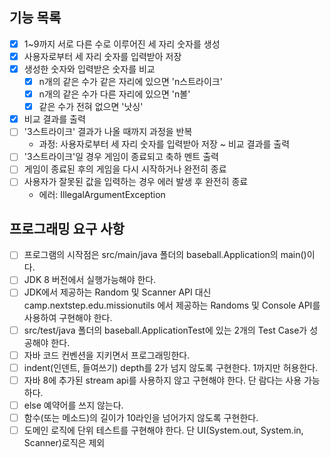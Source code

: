 
## 기능 목록
- [x] 1~9까지 서로 다른 수로 이루어진 세 자리 숫자를 생성
- [x] 사용자로부터 세 자리 숫자를 입력받아 저장
- [x] 생성한 숫자와 입력받은 숫자를 비교
  - [x] n개의 같은 수가 같은 자리에 있으면 'n스트라이크'
  - [x] n개의 같은 수가 다른 자리에 있으면 'n볼'
  - [x] 같은 수가 전혀 없으면 '낫싱'
- [x] 비교 결과를 출력
- [ ] '3스트라이크' 결과가 나올 때까지 과정을 반복
  * 과정: 사용자로부터 세 자리 숫자를 입력받아 저장 ~ 비교 결과를 출력
- [ ] '3스트라이크'일 경우 게임이 종료되고 축하 멘트 출력
- [ ] 게임이 종료된 후의 게임을 다시 시작하거나 완전히 종료
- [ ] 사용자가 잘못된 값을 입력하는 경우 에러 발생 후 완전히 종료
  * 에러: IllegalArgumentException

## 프로그래밍 요구 사항
- [ ] 프로그램의 시작점은 src/main/java 폴더의 baseball.Application의 main()이다.
- [ ] JDK 8 버전에서 실행가능해야 한다.
- [ ] JDK에서 제공하는 Random 및 Scanner API 대신 camp.nextstep.edu.missionutils 에서 제공하는 Randoms 및 Console API를 사용하여 구현해야 한다.
- [ ] src/test/java 폴더의 baseball.ApplicationTest에 있는 2개의 Test Case가 성공해야 한다.
- [ ] 자바 코드 컨벤션을 지키면서 프로그래밍한다.
- [ ] indent(인덴트, 들여쓰기) depth를 2가 넘지 않도록 구현한다. 1까지만 허용한다.
- [ ] 자바 8에 추가된 stream api를 사용하지 않고 구현해야 한다. 단 람다는 사용 가능하다.
- [ ] else 예약어를 쓰지 않는다.
- [ ] 함수(또는 메소드)의 길이가 10라인을 넘어가지 않도록 구현한다.
- [ ] 도메인 로직에 단위 테스트를 구현해야 한다. 단 UI(System.out, System.in, Scanner)로직은 제외